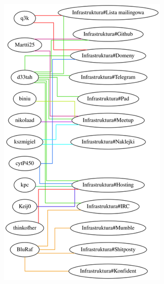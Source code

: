 ![kto co kontroluje - diagram](https://raw.githubusercontent.com/hakierspejs/wiki/master/media-w-wiki/kto-co-kontroluje.svg)
